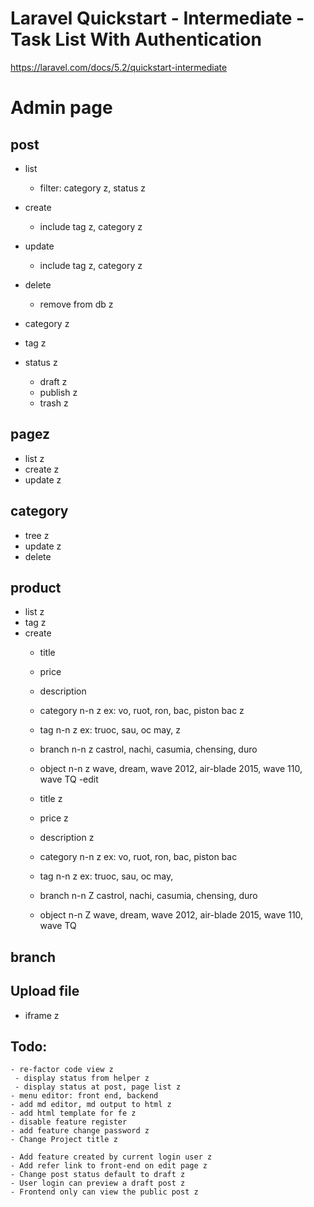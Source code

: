 # Laravel Quickstart - Intermediate - Task List With Authentication

https://laravel.com/docs/5.2/quickstart-intermediate
# Admin page
## post
- list
    - filter: category z, status z

- create
    - include tag z, category z

- update
    - include tag z, category z

- delete
    - remove from db z
- category z
- tag z
- status z
    - draft  z
    - publish z
    - trash  z

## pagez
- list z
- create z
- update z

## category
- tree z
- update z
- delete

## product
- list z
- tag z
- create
   - title
   - price
   - description

   - category n-n z
     ex: vo, ruot, ron, bac, piston bac z
   - tag n-n z
     ex: truoc, sau, oc may, z
   - branch n-n z
     castrol, nachi, casumia, chensing, duro 
   - object n-n z
     wave, dream, wave 2012, air-blade 2015, wave 110, wave TQ
-edit 
   - title z
   - price z
   - description z

   - category n-n z
     ex: vo, ruot, ron, bac, piston bac
   - tag n-n z
     ex: truoc, sau, oc may,
   - branch n-n Z
     castrol, nachi, casumia, chensing, duro
   - object n-n Z
     wave, dream, wave 2012, air-blade 2015, wave 110, wave TQ
## branch

## Upload file
 - iframe z

## Todo: 
    - re-factor code view z
     - display status from helper z
     - display status at post, page list z
    - menu editor: front end, backend 
    - add md editor, md output to html z
    - add html template for fe z
    - disable feature register
    - add feature change password z
    - Change Project title z

    - Add feature created by current login user z
    - Add refer link to front-end on edit page z
    - Change post status default to draft z
    - User login can preview a draft post z
    - Frontend only can view the public post z 
   